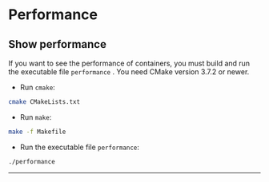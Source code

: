 # Performance

## Show performance
If you want to see the performance of containers, you must build and run the executable file `performance` .
You need CMake version 3.7.2 or newer.

* Run `cmake`:
```bash
cmake CMakeLists.txt
```
* Run `make`:
```bash
make -f Makefile
```
* Run the executable file `performance`:
```bash 
./performance
```

<hr>
